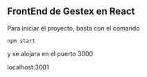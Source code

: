 ## FrontEnd de Gestex en React

Para iniciar el proyecto, basta con el comando 
```
npm start
```
y se alojara en el puerto 3000

localhost:3001

